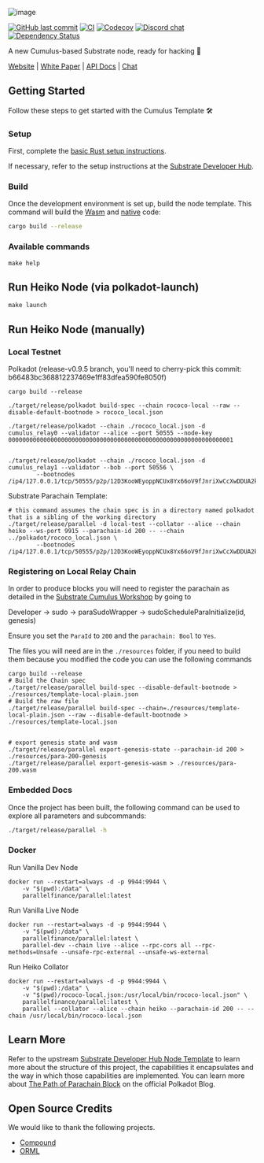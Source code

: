 ![image](https://user-images.githubusercontent.com/40745291/116624086-ea44a100-a90c-11eb-9393-3036a39321da.png)

[![GitHub last commit](https://img.shields.io/github/last-commit/parallel-finance/parallel)](https://github.com/parallel-finance/parallel/commits/master)
[![CI](https://github.com/parallel-finance/parallel/workflows/CI/badge.svg)](https://github.com/parallel-finance/parallel/actions)
[![Codecov](https://codecov.io/gh/parallel-finance/parallel/branch/master/graph/badge.svg)](https://codecov.io/gh/parallel-finance/parallel)
[![Discord chat][discord-badge]][discord-url]
[![Dependency Status](https://deps.rs/repo/github/parallel-finance/parallel/status.svg)](https://deps.rs/repo/github/parallel-finance/parallel)

A new Cumulus-based Substrate node, ready for hacking :rocket:

[discord-badge]: https://img.shields.io/discord/830972820846018600.svg?logo=discord&style=flat-square
[discord-url]: https://discord.com/invite/buKKx4dySW

[Website](https://parallel.fi) |
[White Paper](https://docs.parallel.fi/white-paper) |
[API Docs](https://docs.parallel.fi) |
[Chat](https://discord.com/invite/buKKx4dySW)

## Getting Started

Follow these steps to get started with the Cumulus Template :hammer_and_wrench:

### Setup

First, complete the [basic Rust setup instructions](./doc/rust-setup.md).

If necessary, refer to the setup instructions at the
[Substrate Developer Hub](https://substrate.dev/docs/en/knowledgebase/getting-started/#manual-installation).

### Build

Once the development environment is set up, build the node template. This command will build the
[Wasm](https://substrate.dev/docs/en/knowledgebase/advanced/executor#wasm-execution) and
[native](https://substrate.dev/docs/en/knowledgebase/advanced/executor#native-execution) code:

```bash
cargo build --release
```

### Available commands

```
make help
```

## Run Heiko Node (via polkadot-launch)

```
make launch
```

## Run Heiko Node (manually)

### Local Testnet

Polkadot (release-v0.9.5 branch, you'll need to cherry-pick this commit: b66483bc368812237469e1ff83dfea590fe8050f)

```
cargo build --release

./target/release/polkadot build-spec --chain rococo-local --raw --disable-default-bootnode > rococo_local.json

./target/release/polkadot --chain ./rococo_local.json -d cumulus_relay0 --validator --alice --port 50555 --node-key 0000000000000000000000000000000000000000000000000000000000000001


./target/release/polkadot --chain ./rococo_local.json -d cumulus_relay1 --validator --bob --port 50556 \
        --bootnodes /ip4/127.0.0.1/tcp/50555/p2p/12D3KooWEyoppNCUx8Yx66oV9fJnriXwCcXwDDUA2kj6vnc6iDEp
```

Substrate Parachain Template:

```
# this command assumes the chain spec is in a directory named polkadot that is a sibling of the working directory
./target/release/parallel -d local-test --collator --alice --chain heiko --ws-port 9915 --parachain-id 200 -- --chain ../polkadot/rococo_local.json \
        --bootnodes /ip4/127.0.0.1/tcp/50555/p2p/12D3KooWEyoppNCUx8Yx66oV9fJnriXwCcXwDDUA2kj6vnc6iDEp
```

### Registering on Local Relay Chain

In order to produce blocks you will need to register the parachain as detailed in the [Substrate Cumulus Workshop](https://substrate.dev/cumulus-workshop/#/en/3-parachains/2-register) by going to

Developer -> sudo -> paraSudoWrapper -> sudoScheduleParaInitialize(id, genesis)

Ensure you set the `ParaId` to `200` and the `parachain: Bool` to `Yes`.

The files you will need are in the `./resources` folder, if you need to build them because you modified the code you can use the following commands

```
cargo build --release
# Build the Chain spec
./target/release/parallel build-spec --disable-default-bootnode > ./resources/template-local-plain.json
# Build the raw file
./target/release/parallel build-spec --chain=./resources/template-local-plain.json --raw --disable-default-bootnode > ./resources/template-local.json


# export genesis state and wasm
./target/release/parallel export-genesis-state --parachain-id 200 > ./resources/para-200-genesis
./target/release/parallel export-genesis-wasm > ./resources/para-200.wasm
```

### Embedded Docs

Once the project has been built, the following command can be used to explore all parameters and
subcommands:

```sh
./target/release/parallel -h
```

### Docker

Run Vanilla Dev Node

```
docker run --restart=always -d -p 9944:9944 \
    -v "$(pwd):/data" \
    parallelfinance/parallel:latest
```

Run Vanilla Live Node

```
docker run --restart=always -d -p 9944:9944 \
    -v "$(pwd):/data" \
    parallelfinance/parallel:latest \
    parallel-dev --chain live --alice --rpc-cors all --rpc-methods=Unsafe --unsafe-rpc-external --unsafe-ws-external
```

Run Heiko Collator

```
docker run --restart=always -d -p 9944:9944 \
    -v "$(pwd):/data" \
    -v "$(pwd)/rococo-local.json:/usr/local/bin/rococo-local.json" \
    parallelfinance/parallel:latest \
    parallel --collator --alice --chain heiko --parachain-id 200 -- --chain /usr/local/bin/rococo-local.json
```

## Learn More

Refer to the upstream
[Substrate Developer Hub Node Template](https://github.com/substrate-developer-hub/substrate-node-template)
to learn more about the structure of this project, the capabilities it encapsulates and the way in
which those capabilities are implemented. You can learn more about
[The Path of Parachain Block](https://polkadot.network/the-path-of-a-parachain-block/) on the
official Polkadot Blog.

## Open Source Credits

We would like to thank the following projects.

-   [Compound](https://compound.finance/)
-   [ORML](https://github.com/open-web3-stack/open-runtime-module-library)
